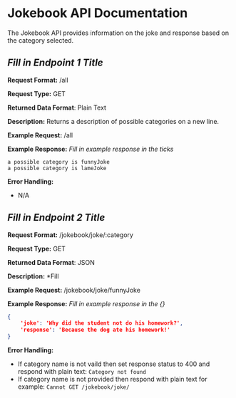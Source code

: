 # Jokebook API Documentation
The Jokebook API provides information on the joke and response based 
on the category selected. 

## *Fill in Endpoint 1 Title*
**Request Format:** /all

**Request Type:** GET

**Returned Data Format**: Plain Text

**Description:** Returns a description of possible categories on a new line.


**Example Request:** /all

**Example Response:**
*Fill in example response in the ticks*

```
a possible category is funnyJoke
a possible category is lameJoke

```

**Error Handling:**
- N/A

## *Fill in Endpoint 2 Title*
**Request Format:** /jokebook/joke/:category

**Request Type:** GET

**Returned Data Format**: JSON

**Description:** *Fill

**Example Request:** /jokebook/joke/funnyJoke

**Example Response:**
*Fill in example response in the {}*

```json
{
    'joke': 'Why did the student not do his homework?',
    'response': 'Because the dog ate his homework!'
}
```

**Error Handling:**
- If category name is not vaild then set response status to 400 and respond with plain text: `Category not found`
- If category name is not provided then respond with plain text for example: `Cannot GET /jokebook/joke/`
